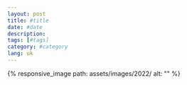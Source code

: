 ```yaml
---
layout: post
title: #title
date: #date
description: 
tags: [#tags]
category: #category
lang: uk
---
```


{% responsive_image path: assets/images/2022/ alt: "" %}